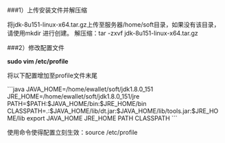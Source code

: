 ###1）上传安装文件并解压缩

将jdk-8u151-linux-x64.tar.gz上传至服务器/home/soft目录，如果没有该目录，请使用mkdir 进行创建。
解压缩：tar -zxvf jdk-8u151-linux-x64.tar.gz

###2）修改配置文件

**sudo vim /etc/profile**
<p>将以下配置增加至profile文件末尾</p>
```java
JAVA_HOME=/home/ewallet/soft/jdk1.8.0_151
JRE_HOME=/home/ewallet/soft/jdk1.8.0_151/jre 
PATH=$PATH:$JAVA_HOME/bin:$JRE_HOME/bin  
CLASSPATH=.:$JAVA_HOME/lib/dt.jar:$JAVA_HOME/lib/tools.jar:$JRE_HOME/lib  
export JAVA_HOME JRE_HOME PATH CLASSPATH
```

使用命令使得配置立刻生效：source /etc/profile
